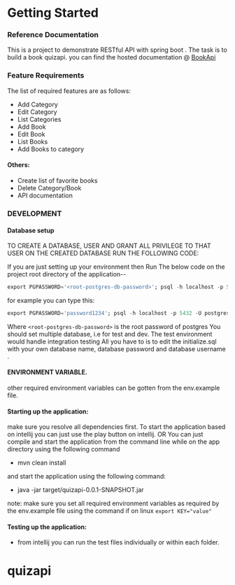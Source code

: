 # Getting Started

### Reference Documentation
This is a project to demonstrate RESTful API with spring boot . The task is to build a book quizapi.
you can find the hosted documentation @ [BookApi](https://documenter.getpostman.com/view/7638519/UVC8Ckxo)

### Feature Requirements
The list of required features are as follows: 
-  Add Category 
-   Edit Category 
-   List Categories 
-   Add Book 
-  Edit Book 
-   List Books 
-  Add Books to category  

#### Others:
-  Create list of favorite books 
-  Delete Category/Book 
- API documentation

### DEVELOPMENT

#### Database setup

TO CREATE A DATABASE, USER AND GRANT ALL PRIVILEGE TO THAT USER ON THE CREATED DATABASE RUN THE FOLLOWING CODE:

If you are just setting up your environment then Run The below code on the project root directory of the application--

 ```sql
export PGPASSWORD='<root-postgres-db-password>'; psql -h localhost -p 5432 -U <root-user> -f initializer.sql -d <root-database>
```
for example you can type this:
```sql
export PGPASSWORD='password1234'; psql -h localhost -p 5432 -U postgres -f initializer.sql -d postgres
```

Where `<root-postgres-db-password>` is the root password of postgres You should set multiple database, i.e for test and
dev. The test environment would handle integration testing All you have to is to edit the initialize.sql with your own
database name, database password and database  username . 

#### ENVIRONMENT VARIABLE.
other required environment variables can be gotten from the env.example file.

#### Starting up the application:
make sure you resolve all dependencies first.
To start the application based on intellij you can just use the play button on intellij.
OR You can just compile and start the application from the command line while on the app directory using the following command
- mvn clean install 

and start the application using the following command:
- java -jar  target/quizapi-0.0.1-SNAPSHOT.jar 

note: make sure you set all required environment variables as required by the env.example file using the command if on linux
`export KEY="value"`



#### Testing up the application:

- from intellij you can run the test files individually or within each folder.

# quizapi
